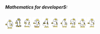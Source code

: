 ##### Mathematics for developerS:

<img src="https://github.com/universalbit-dev/cnc-router-machines/blob/main/g-code/mathematics-for-developer/dark/mathematics-0.png" width="5%"></img> <img src="https://github.com/universalbit-dev/cnc-router-machines/blob/main/g-code/mathematics-for-developer/dark/mathematics-1.png" width="5%"></img> <img src="https://github.com/universalbit-dev/cnc-router-machines/blob/main/g-code/mathematics-for-developer/dark/mathematics-2.png" width="5%"></img> <img src="https://github.com/universalbit-dev/cnc-router-machines/blob/main/g-code/mathematics-for-developer/dark/mathematics-3.png" width="5%"></img> <img src="https://github.com/universalbit-dev/cnc-router-machines/blob/main/g-code/mathematics-for-developer/dark/mathematics-4.png" width="5%"></img>
<img src="https://github.com/universalbit-dev/cnc-router-machines/blob/main/g-code/mathematics-for-developer/dark/mathematics-5.png" width="5%"></img> <img src="https://github.com/universalbit-dev/cnc-router-machines/blob/main/g-code/mathematics-for-developer/dark/mathematics-6.png" width="5%"></img> <img src="https://github.com/universalbit-dev/cnc-router-machines/blob/main/g-code/mathematics-for-developer/dark/mathematics-7.png" width="5%"></img> <img src="https://github.com/universalbit-dev/cnc-router-machines/blob/main/g-code/mathematics-for-developer/dark/mathematics-8.png" width="5%"></img>
<img src="https://github.com/universalbit-dev/cnc-router-machines/blob/main/g-code/mathematics-for-developer/dark/mathematics-9.png" width="5%"></img>
